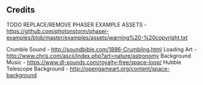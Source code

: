 ## Credits

TODO REPLACE/REMOVE PHASER EXAMPLE ASSETS - https://github.com/photonstorm/phaser-examples/blob/master/examples/assets/warning%20-%20copyright.txt

Crumble Sound - http://soundbible.com/1886-Crumbling.html
Loading Art - http://www.chris.com/ascii/index.php?art=nature/astronomy
Background Music - https://www.dl-sounds.com/royalty-free/space-loop/
Hubble Telescope Background - http://opengameart.org/content/space-background
